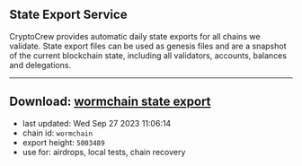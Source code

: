 ## State Export Service
CryptoCrew provides automatic daily state exports for all chains we validate. State export files can be used as genesis files and are a snapshot of the current blockchain state, including all validators, accounts, balances and delegations.

---
**Download: [wormchain state export](https://dl.ccvalidators.com/SERVICE/wormchain/wormchain_export_5003489.json)**
---

- last updated: Wed Sep 27 2023 11:06:14
- chain id: `wormchain`
- export height: `5003489`
- use for: airdrops, local tests, chain recovery
